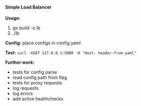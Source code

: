 #### Simple Load Balancer

<b>Usage:</b>

1) go build -o lb  
2) ./lb

<b>Config:</b>
place configs in config.yaml

<b>Test:</b>
`curl -XGET 127.0.0.1:5000 -H "Host: header-from-yaml"`

<b>Further work:</b>
 - tests for config parse
 - read config path from flag
 - tests for proxy requests
 - log requests
 - log errors
 - add active healthchecks
